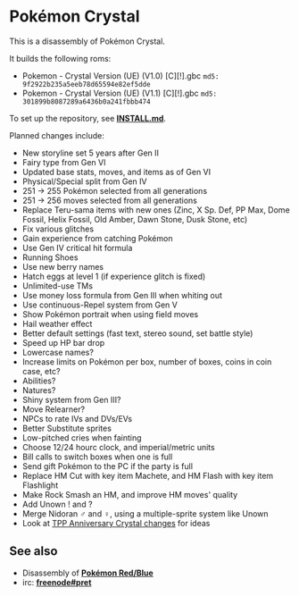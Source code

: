 # Pokémon Crystal

This is a disassembly of Pokémon Crystal.

It builds the following roms:

* Pokemon - Crystal Version (UE) (V1.0) [C][!].gbc `md5: 9f2922b235a5eeb78d65594e82ef5dde`
* Pokemon - Crystal Version (UE) (V1.1) [C][!].gbc `md5: 301899b8087289a6436b0a241fbbb474`

To set up the repository, see [**INSTALL.md**](INSTALL.md).

Planned changes include:

* New storyline set 5 years after Gen II
* Fairy type from Gen VI
* Updated base stats, moves, and items as of Gen VI
* Physical/Special split from Gen IV
* 251 → 255 Pokémon selected from all generations
* 251 → 256 moves selected from all generations
* Replace Teru-sama items with new ones (Zinc, X Sp. Def, PP Max, Dome Fossil, Helix Fossil, Old Amber, Dawn Stone, Dusk Stone, etc)
* Fix various glitches
* Gain experience from catching Pokémon
* Use Gen IV critical hit formula
* Running Shoes
* Use new berry names
* Hatch eggs at level 1 (if experience glitch is fixed)
* Unlimited-use TMs
* Use money loss formula from Gen III when whiting out
* Use continuous-Repel system from Gen V
* Show Pokémon portrait when using field moves
* Hail weather effect
* Better default settings (fast text, stereo sound, set battle style)
* Speed up HP bar drop
* Lowercase names?
* Increase limits on Pokémon per box, number of boxes, coins in coin case, etc?
* Abilities?
* Natures?
* Shiny system from Gen III?
* Move Relearner?
* NPCs to rate IVs and DVs/EVs
* Better Substitute sprites
* Low-pitched cries when fainting
* Choose 12/24 hourc clock, and imperial/metric units
* Bill calls to switch boxes when one is full
* Send gift Pokémon to the PC if the party is full
* Replace HM Cut with key item Machete, and HM Flash with key item Flashlight
* Make Rock Smash an HM, and improve HM moves' quality
* Add Unown ! and ?
* Merge Nidoran ♂ and ♀, using a multiple-sprite system like Unown
* Look at [TPP Anniversary Crystal changes](https://docs.google.com/document/d/1p1Z25Iqp6QQnZ9c2k-b2on9M2ejQLKxKFOjBzT1H-CM/view) for ideas


## See also

* Disassembly of [**Pokémon Red/Blue**][pokered]
* irc: [**freenode#pret**][irc]

[pokered]: https://github.com/iimarckus/pokered
[irc]: https://kiwiirc.com/client/irc.freenode.net/?#pret
